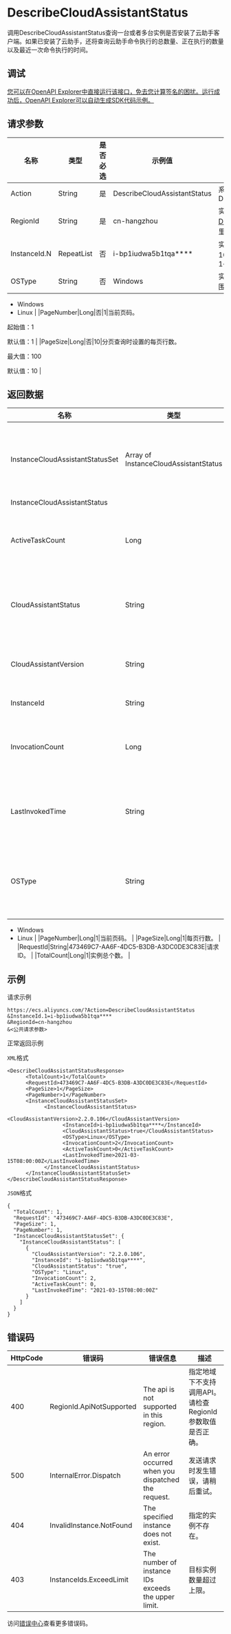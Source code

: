 # DescribeCloudAssistantStatus

调用DescribeCloudAssistantStatus查询一台或者多台实例是否安装了云助手客户端。如果已安装了云助手，还将查询云助手命令执行的总数量、正在执行的数量以及最近一次命令执行的时间。

## 调试

[您可以在OpenAPI Explorer中直接运行该接口，免去您计算签名的困扰。运行成功后，OpenAPI Explorer可以自动生成SDK代码示例。](https://api.aliyun.com/#product=Ecs&api=DescribeCloudAssistantStatus&type=RPC&version=2014-05-26)

## 请求参数

|名称|类型|是否必选|示例值|描述|
|--|--|----|---|--|
|Action|String|是|DescribeCloudAssistantStatus|系统规定参数。取值：DescribeCloudAssistantStatus |
|RegionId|String|是|cn-hangzhou|实例所在地域ID。您可以调用[DescribeRegions](~~25609~~)查看最新的阿里云地域列表。 |
|InstanceId.N|RepeatList|否|i-bp1iudwa5b1tqa\*\*\*\*|实例ID列表，单次请求最多支持100台实例。N的取值范围：1~100 |
|OSType|String|否|Windows|实例的操作系统类型。取值范围：

 -   Windows
-   Linux |
|PageNumber|Long|否|1|当前页码。

 起始值：1

 默认值：1 |
|PageSize|Long|否|10|分页查询时设置的每页行数。

 最大值：100

 默认值：10 |

## 返回数据

|名称|类型|示例值|描述|
|--|--|---|--|
|InstanceCloudAssistantStatusSet|Array of InstanceCloudAssistantStatus| |实例云助手安装状态结果集合。 |
|InstanceCloudAssistantStatus| | | |
|ActiveTaskCount|Long|0|正在执行的命令的数量。 |
|CloudAssistantStatus|String|true|是否已经安装了云助手。 |
|CloudAssistantVersion|String|2.2.0.106|云助手客户端版本号。 |
|InstanceId|String|i-bp1iudwa5b1tqa\*\*\*\*|实例ID。 |
|InvocationCount|Long|2|已执行的命令的总数量。 |
|LastInvokedTime|String|2021-03-15T08:00:00Z|最近一次命令执行的时间。 |
|OSType|String|Linux|实例操作系统类型。可能值：

 -   Windows
-   Linux |
|PageNumber|Long|1|当前页码。 |
|PageSize|Long|1|每页行数。 |
|RequestId|String|473469C7-AA6F-4DC5-B3DB-A3DC0DE3C83E|请求ID。 |
|TotalCount|Long|1|实例总个数。 |

## 示例

请求示例

```
https://ecs.aliyuncs.com/?Action=DescribeCloudAssistantStatus
&InstanceId.1=i-bp1iudwa5b1tqa****
&RegionId=cn-hangzhou
&<公共请求参数>
```

正常返回示例

`XML`格式

```
<DescribeCloudAssistantStatusResponse>
      <TotalCount>1</TotalCount>
      <RequestId>473469C7-AA6F-4DC5-B3DB-A3DC0DE3C83E</RequestId>
      <PageSize>1</PageSize>
      <PageNumber>1</PageNumber>
      <InstanceCloudAssistantStatusSet>
            <InstanceCloudAssistantStatus>
                  <CloudAssistantVersion>2.2.0.106</CloudAssistantVersion>
                  <InstanceId>i-bp1iudwa5b1tqa****</InstanceId>
                  <CloudAssistantStatus>true</CloudAssistantStatus>
                  <OSType>Linux</OSType>
                  <InvocationCount>2</InvocationCount>
                  <ActiveTaskCount>0</ActiveTaskCount>
                  <LastInvokedTime>2021-03-15T08:00:00Z</LastInvokedTime>
            </InstanceCloudAssistantStatus>
      </InstanceCloudAssistantStatusSet>
</DescribeCloudAssistantStatusResponse>
```

`JSON`格式

```
{
  "TotalCount": 1,
  "RequestId": "473469C7-AA6F-4DC5-B3DB-A3DC0DE3C83E",
  "PageSize": 1,
  "PageNumber": 1,
  "InstanceCloudAssistantStatusSet": {
    "InstanceCloudAssistantStatus": [
      {
        "CloudAssistantVersion": "2.2.0.106",
        "InstanceId": "i-bp1iudwa5b1tqa****",
        "CloudAssistantStatus": "true",
        "OSType": "Linux",
        "InvocationCount": 2,
        "ActiveTaskCount": 0,
        "LastInvokedTime": "2021-03-15T08:00:00Z"
      }
    ]
  }
}
```

## 错误码

|HttpCode|错误码|错误信息|描述|
|--------|---|----|--|
|400|RegionId.ApiNotSupported|The api is not supported in this region.|指定地域下不支持调用API。请检查RegionId参数取值是否正确。|
|500|InternalError.Dispatch|An error occurred when you dispatched the request.|发送请求时发生错误，请稍后重试。|
|404|InvalidInstance.NotFound|The specified instance does not exist.|指定的实例不存在。|
|403|InstanceIds.ExceedLimit|The number of instance IDs exceeds the upper limit.|目标实例数量超过上限。|

访问[错误中心](https://error-center.aliyun.com/status/product/Ecs)查看更多错误码。

